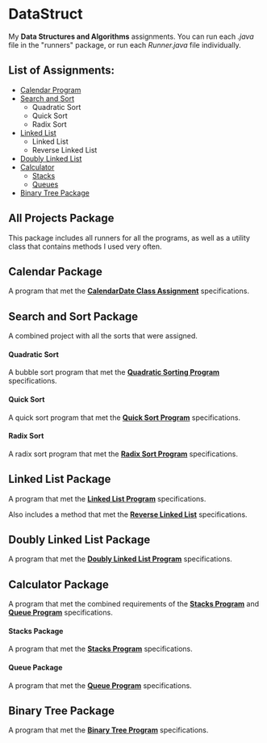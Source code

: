 # DataStruct

My **Data Structures and Algorithms** assignments. You can run each *.java* file in the "runners" package, or run each *Runner.java* file individually.

## List of Assignments:
* [Calendar Program](https://github.com/A1Liu/DataStruct/blob/master/README.md#calendar-package)
* [Search and Sort](https://github.com/A1Liu/DataStruct/blob/master/README.md#search-and-sort-package)
  * Quadratic Sort
  * Quick Sort
  * Radix Sort
* [Linked List](https://github.com/A1Liu/DataStruct/blob/master/README.md#linked-list-package)
  * Linked List
  * Reverse Linked List
* [Doubly Linked List](https://github.com/A1Liu/DataStruct/blob/master/README.md#doubly-linked-list-package)
* [Calculator](https://github.com/A1Liu/DataStruct/blob/master/README.md#stacks-package)
  * [Stacks](https://github.com/A1Liu/DataStruct/blob/master/README.md#calculator-package)
  * [Queues](https://github.com/A1Liu/DataStruct/blob/master/README.md#queue-package)
* [Binary Tree Package](https://github.com/A1Liu/DataStruct/blob/master/README.md#binary-tree-package)

## All Projects Package
This package includes all runners for all the programs, as well as a utility class that contains methods I used very often.  

## Calendar Package

A program that met the **[CalendarDate Class Assignment](https://github.com/A1Liu/DataStruct/blob/master/Assignment%20List/CalendarDate%20Class.md)** specifications.  

## Search and Sort Package

A combined project with all the sorts that were assigned.  

#### Quadratic Sort
A bubble sort program that met the **[Quadratic Sorting Program](https://github.com/A1Liu/DataStruct/blob/master/Assignment%20List/Quadratic%20Sort.md)** specifications.  

#### Quick Sort
A quick sort program that met the **[Quick Sort Program](https://github.com/A1Liu/DataStruct/blob/master/Assignment%20List/QuickSort%20Assignment.md)** specifications.  

#### Radix Sort
A radix sort program that met the **[Radix Sort Program](https://github.com/A1Liu/DataStruct/blob/master/Assignment%20List/Radix%20Sort%20Assignment.md)** specifications.  

## Linked List Package
A program that met the **[Linked List Program](https://github.com/A1Liu/DataStruct/blob/master/Assignment%20List/Linked%20List.md)** specifications.  

Also includes a method that met the **[Reverse Linked List](https://github.com/A1Liu/DataStruct/blob/master/Assignment%20List/Reverse%20Linked%20List.md)** specifications.  

## Doubly Linked List Package
A program that met the **[Doubly Linked List Program](https://github.com/A1Liu/DataStruct/blob/master/Assignment%20List/Doubly-Linked%20List.md)** specifications.  

## Calculator Package
A program that met the combined requirements of the **[Stacks Program](https://github.com/A1Liu/DataStruct/blob/master/Assignment%20List/Stacks.md)** and [**Queue Program**](https://github.com/A1Liu/DataStruct/blob/master/Assignment%20List/Queues.md) specifications. 

#### Stacks Package
A program that met the **[Stacks Program](https://github.com/A1Liu/DataStruct/blob/master/Assignment%20List/Stacks.md)** specifications.  

#### Queue Package
A program that met the **[Queue Program](https://github.com/A1Liu/DataStruct/blob/master/Assignment%20List/Queues.md)** specifications.  

## Binary Tree Package
A program that met the **[Binary Tree Program](https://github.com/A1Liu/DataStruct/blob/master/Assignment%20List/Binary%20Tree.md)** specifications.  
